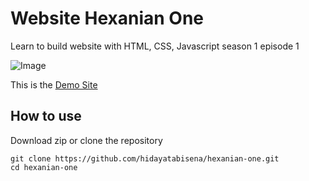 # Website Hexanian One
Learn to build website with HTML, CSS, Javascript season 1 episode 1

![Image](https://res.cloudinary.com/moyadev/image/upload/v1610292705/Moyadev/hexanian-one-squashed.jpg)

This is the [Demo Site](https://hexanian-one.netlify.app)

## How to use

Download zip or clone the repository

```
git clone https://github.com/hidayatabisena/hexanian-one.git
cd hexanian-one
```